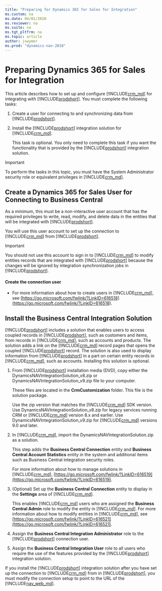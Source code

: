 ```yaml
---
title: "Preparing for Dynamics 365 for Sales for Integration"
ms.custom: na
ms.date: 04/01/2020
ms.reviewer: na
ms.suite: na
ms.tgt_pltfrm: na
ms.topic: article
author: jswymer
ms.prod: "dynamics-nav-2018"
---
```

# Preparing  Dynamics 365 for Sales for Integration

This article describes how to set up and configure [!INCLUDE[crm_md](../developer/includes/crm_md.md)] for integrating with [!INCLUDE[prodshort](../developer/includes/prodshort.md)]. You must complete the following tasks:  

1.  Create a user for connecting to and synchronizing data from [!INCLUDE[prodshort](../developer/includes/prodshort.md)].  


2.  Install the [!INCLUDE[prodshort](../developer/includes/prodshort.md)] integration solution for [!INCLUDE[crm_md](../developer/includes/crm_md.md)].  

     This task is optional. You only need to complete this task if you want the functionality that is provided by the [!INCLUDE[prodshort](../developer/includes/prodshort.md)] integration solution.  

> [!IMPORTANT]  
>  To perform the tasks in this topic, you must have the System Administrator security role or equivalent privileges in [!INCLUDE[crm_md](../developer/includes/crm_md.md)].  

##  <a name="createuser"></a> Create a Dynamics 365 for Sales User for Connecting to Business Central
  
 As a minimum, this must be a non\-interactive user account that has the required privileges to write, read, modify, and delete data in the entities that will be integrated with [!INCLUDE[prodshort](../developer/includes/prodshort.md)].  

 You will use this user account to set up the connection to [!INCLUDE[crm_md](../developer/includes/crm_md.md)] from [!INCLUDE[prodshort](../developer/includes/prodshort.md)].  

> [!IMPORTANT]  
>  You should not use this account to sign in to [!INCLUDE[crm_md](../developer/includes/crm_md.md)] to modify entities records that are integrated with [!INCLUDE[prodshort](../developer/includes/prodshort.md)] because the changes will be ignored by integration synchronization jobs in [!INCLUDE[prodshort](../developer/includes/prodshort.md)].

#### Create the connection user  

-   For more information about how to create users in [!INCLUDE[crm_md](../developer/includes/crm_md.md)], see [https://go.microsoft.com/fwlink/?LinkID=616518](https://go.microsoft.com/fwlink/?LinkID=616518).  

##  <a name="InstallNavSolution"></a> Install the Business Central Integration Solution
  
 [!INCLUDE[prodshort](../developer/includes/prodshort.md)] includes a solution that enables users to access coupled records in [!INCLUDE[prodshort](../developer/includes/prodshort.md)], such as customers and items, from records in [!INCLUDE[crm_md](../developer/includes/crm_md.md)], such as accounts and products. The solution adds a link on the [!INCLUDE[crm_md](../developer/includes/crm_md.md)] record pages that opens the coupled [!INCLUDE[prodshort](../developer/includes/prodshort.md)] record. The solution is also used to display information from [!INCLUDE[prodshort](../developer/includes/prodshort.md)] in a part on certain entity records in [!INCLUDE[crm_md](../developer/includes/crm_md.md)], such as accounts. Installing this solution is optional.  


1.  From [!INCLUDE[prodshort](../developer/includes/prodshort.md)] installation media \(DVD\), copy either the  DynamicsNAVIntegrationSolution_v8.zip or DynamicsNAVIntegrationSolution_v9.zip file to your computer.  

    These files are located in the **CrmCustomization** folder. This file is the solution package.

    Use the zip version that matches the [!INCLUDE[crm_md](../developer/includes/crm_md.md)] SDK version. Use DynamicsNAVIntegrationSolution_v8.zip for legacy services running CRM or [!INCLUDE[crm_md](../developer/includes/crm_md.md)] version 8.x and earlier. Use DynamicsNAVIntegrationSolution_v9.zip for [!INCLUDE[crm_md](../developer/includes/crm_md.md)] versions 9.0 and later. 

2.  In [!INCLUDE[crm_md](../developer/includes/crm_md.md)], import the DynamicsNAVIntegrationSolution.zip as a solution.  

     This step adds the **Business Central Connection** entity and **Business Central Account Statistics** entity in the system and additional items such as Business Central integration security roles.  

     For more information about how to manage solutions in [!INCLUDE[crm_md](../developer/includes/crm_md.md)], [https://go.microsoft.com/fwlink/?LinkID=616519](https://go.microsoft.com/fwlink/?LinkID=616519).  

3.  (Optional) Set up the **Business Central Connection** entity to display in the **Settings** area of [!INCLUDE[crm_md](../developer/includes/crm_md.md)].  

     This enables [!INCLUDE[crm_md](../developer/includes/crm_md.md)] users who are assigned the **Business Central Admin** role to modify the entity in [!INCLUDE[crm_md](../developer/includes/crm_md.md)]. For more information about how to modify entities in [!INCLUDE[crm_md](../developer/includes/crm_md.md)], see [https://go.microsoft.com/fwlink/?LinkID=616521](https://go.microsoft.com/fwlink/?LinkID=616521).  

4.  Assign the **Business Central Integration Administrator** role to the [!INCLUDE[prodshort](../developer/includes/prodshort.md)] connection user.  

5.  Assign the **Business Central Integration User** role to all users who require the use of the features provided by the [!INCLUDE[prodshort](../developer/includes/prodshort.md)] integration solution.  

If you install the [!INCLUDE[prodshort](../developer/includes/prodshort.md)] integration solution after you have set up the connection to [!INCLUDE[crm_md](../developer/includes/crm_md.md)] from in [!INCLUDE[prodshort](../developer/includes/prodshort.md)], you must modify the connection setup to point to the URL of the [!INCLUDE[nav_web_md](../developer/includes/nav_web_md.md)].<!-- For more information, see [How to: Set Up a Microsoft Dynamics 365 for Sales Connection]() --> 

<!-- 
# View Item Availability - Support Matrix
For most versions of Business Central and Dynamics 365 for Sales, you can view availability figures for items across the integrated products. The following table shows which version combinations support viewing item availability.

| |Dynamics 365 for Sales version|2015/Update 1/Online|2016/Update 1/Online|Dynamics 365 for Sales|
|-|---------------------|---------------------|--------------------------|-----------------|
|**Dynamics NAV version**|
|**2016**||Not supported|Not supported|Not supported|
|**2017**||Not supported - Install from 2016|Supported|Supported|
|**Dynamics 365 for Financials**||Not supported - Install from 2016|Supported|Supported|


> [Note]
> You can obtain item availability support for combinations of Dynamics CRM 2015 and Business Central by running the DynamicsNAVIntegrationSolution.zip file on the Business Central product DVD.

For more information, see [System Requirements for Business Central](../deployment/system-requirement-business-central.md).


## See Also  
[Setting Up Dynamics 365 for Sales Integration in Dynamics NAV]  
-->
